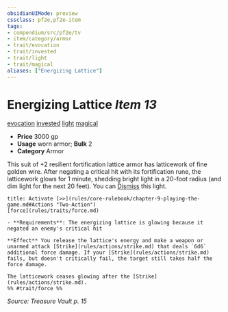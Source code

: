 ```yaml
---
obsidianUIMode: preview
cssclass: pf2e,pf2e-item
tags:
- compendium/src/pf2e/tv
- item/category/armor
- trait/evocation
- trait/invested
- trait/light
- trait/magical
aliases: ["Energizing Lattice"]
---
```

# Energizing Lattice *Item 13*  
[evocation](rules/traits/evocation.md)  [invested](rules/traits/invested.md)  [light](rules/traits/light.md)  [magical](rules/traits/magical.md)  

- **Price** 3000 gp
- **Usage** worn armor; **Bulk** 2
- **Category** Armor

This suit of +2 resilient fortification lattice armor has latticework of fine golden wire. After negating a critical hit with its fortification rune, the latticework glows for 1 minute, shedding bright light in a 20-foot radius (and dim light for the next 20 feet). You can [Dismiss](rules/actions/dismiss.md) this light.

```ad-embed-ability
title: Activate [>>](rules/core-rulebook/chapter-9-playing-the-game.md#Actions "Two-Action")
[force](rules/traits/force.md)  

- **Requirements**: The energizing lattice is glowing because it negated an enemy's critical hit

**Effect** You release the lattice's energy and make a weapon or unarmed attack [Strike](rules/actions/strike.md) that deals `6d6` additional force damage. If your [Strike](rules/actions/strike.md) fails, but doesn't critically fail, the target still takes half the force damage.

The latticework ceases glowing after the [Strike](rules/actions/strike.md).  
%% #trait/force %%
```

*Source: Treasure Vault p. 15*